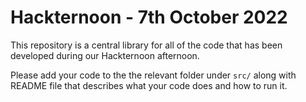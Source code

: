 # Hackternoon - 7th October 2022

This repository is a central library for all of the code that has been developed during our Hackternoon afternoon.

Please add your code to the the relevant folder under `src/` along with README file that describes what your code does and how to run it.
